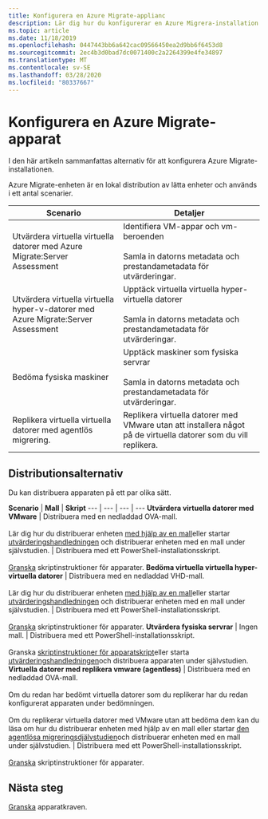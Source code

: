 ```yaml
---
title: Konfigurera en Azure Migrate-applianc
description: Lär dig hur du konfigurerar en Azure Migrera-installation för att bedöma och migrera virtuella virtuella datorer med VMware.
ms.topic: article
ms.date: 11/18/2019
ms.openlocfilehash: 0447443bb6a642cac09566450ea2d9bb6f6453d8
ms.sourcegitcommit: 2ec4b3d0bad7dc0071400c2a2264399e4fe34897
ms.translationtype: MT
ms.contentlocale: sv-SE
ms.lasthandoff: 03/28/2020
ms.locfileid: "80337667"
---
```

# <a name="set-up-an-azure-migrate-appliance"></a>Konfigurera en Azure Migrate-apparat

I den här artikeln sammanfattas alternativ för att konfigurera Azure Migrate-installationen. 

Azure Migrate-enheten är en lokal distribution av lätta enheter och används i ett antal scenarier.

**Scenario** | **Detaljer**
--- | ---
Utvärdera virtuella virtuella datorer med Azure Migrate:Server Assessment | Identifiera VM-appar och vm-beroenden<br/><br/> Samla in datorns metadata och prestandametadata för utvärderingar.
Utvärdera virtuella virtuella hyper-v-datorer med Azure Migrate:Server Assessment | Upptäck virtuella virtuella hyper-virtuella datorer<br/><br/> Samla in datorns metadata och prestandametadata för utvärderingar.
Bedöma fysiska maskiner | Upptäck maskiner som fysiska servrar<br/><br/> Samla in datorns metadata och prestandametadata för utvärderingar.
Replikera virtuella virtuella datorer med agentlös migrering. | Replikera virtuella datorer med VMware utan att installera något på de virtuella datorer som du vill replikera.


## <a name="deployment-options"></a>Distributionsalternativ

Du kan distribuera apparaten på ett par olika sätt.

**Scenario** | **Mall** | **Skript** 
--- | --- | --- | ---
**Utvärdera virtuella datorer med VMware** | Distribuera med en nedladdad OVA-mall.<br/><br/> Lär dig hur du distribuerar enheten [med hjälp av en mall](how-to-set-up-appliance-vmware.md)eller startar [utvärderingshandledningen](tutorial-prepare-vmware.md) och distribuerar enheten med en mall under självstudien.  | Distribuera med ett PowerShell-installationsskript.<br/><br/>  [Granska](deploy-appliance-script.md) skriptinstruktioner för apparater.
**Bedöma virtuella virtuella hyper-virtuella datorer** | Distribuera med en nedladdad VHD-mall. <br/><br/> Lär dig hur du distribuerar enheten [med hjälp av en mall](how-to-set-up-appliance-vmware.md)eller startar [utvärderingshandledningen](tutorial-prepare-vmware.md) och distribuerar enheten med en mall under självstudien. | Distribuera med ett PowerShell-installationsskript.<br/><br/> [Granska](deploy-appliance-script.md) skriptinstruktioner för apparater. 
**Utvärdera fysiska servrar** | Ingen mall. | Distribuera med ett PowerShell-installationsskript.<br/><br/> Granska [skriptinstruktioner för apparatskript](how-to-set-up-appliance-physical.md)eller starta [utvärderingshandledningen](tutorial-prepare-physical.md)och distribuera apparaten under självstudien.
**Virtuella datorer med replikera vmware (agentless)** | Distribuera med en nedladdad OVA-mall.<br/><br/> Om du redan har bedömt virtuella datorer som du replikerar har du redan konfigurerat apparaten under bedömningen.<br/><br/> Om du replikerar virtuella datorer med VMware utan att bedöma dem kan du läsa om hur du distribuerar enheten med hjälp av en mall eller startar [den agentlösa migreringsdjälvstudien](tutorial-migrate-vmware.md)och distribuerar enheten med en mall under självstudien. | Distribuera med ett PowerShell-installationsskript. <br/><br/> [Granska](deploy-appliance-script.md) skriptinstruktioner för apparater. 




## <a name="next-steps"></a>Nästa steg

[Granska](migrate-appliance.md) apparatkraven.